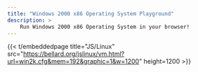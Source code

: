 ```yaml
---
title: "Windows 2000 x86 Operating System Playground"
description: >
    Run Windows 2000 x86 Operating System in your browser!
---
```


{{< t/embeddedpage title="JS/Linux" src="https://bellard.org/jslinux/vm.html?url=win2k.cfg&mem=192&graphic=1&w=1200" height=1200 >}}
